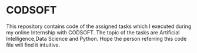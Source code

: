 # CODSOFT
This repository contains code of the assigned tasks which I executed during my online Internship with CODSOFT. The topic of the tasks are Artificial Intelligence,Data Science and Python. Hope the person referring this code file will find it intuitive. 
